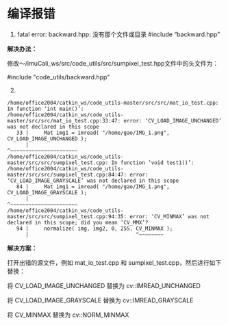 # 编译报错

1. fatal error: backward.hpp: 没有那个文件或目录 #include “backward.hpp”

**解决办法：**

修改～/imuCali_ws/src/code_utils/src/sumpixel_test.hpp文件中的头文件为：

#include "code_utils/backward.hpp"




2.

```
/home/office2004/catkin_ws/code_utils-master/src/src/mat_io_test.cpp: In function ‘int main()’:
/home/office2004/catkin_ws/code_utils-master/src/src/mat_io_test.cpp:33:47: error: ‘CV_LOAD_IMAGE_UNCHANGED’ was not declared in this scope
   33 |     Mat img1 = imread( "/home/gao/IMG_1.png", CV_LOAD_IMAGE_UNCHANGED );
      |                                               ^~~~~~~~~~~~~~~~~~~~~~~
/home/office2004/catkin_ws/code_utils-master/src/src/sumpixel_test.cpp: In function ‘void test1()’:
/home/office2004/catkin_ws/code_utils-master/src/src/sumpixel_test.cpp:84:47: error: ‘CV_LOAD_IMAGE_GRAYSCALE’ was not declared in this scope
   84 |     Mat img1 = imread( "/home/gao/IMG_1.png", CV_LOAD_IMAGE_GRAYSCALE );
      |                                               ^~~~~~~~~~~~~~~~~~~~~~~
/home/office2004/catkin_ws/code_utils-master/src/src/sumpixel_test.cpp:94:35: error: ‘CV_MINMAX’ was not declared in this scope; did you mean ‘CV_MMX’?
   94 |     normalize( img, img2, 0, 255, CV_MINMAX );
      |                                   ^~~~~~~~~

```

**解决方案：**

打开出错的源文件，例如 mat_io_test.cpp 和 sumpixel_test.cpp，然后进行如下替换：

将 CV_LOAD_IMAGE_UNCHANGED 替换为 cv::IMREAD_UNCHANGED

将 CV_LOAD_IMAGE_GRAYSCALE 替换为 cv::IMREAD_GRAYSCALE

将 CV_MINMAX 替换为 cv::NORM_MINMAX
